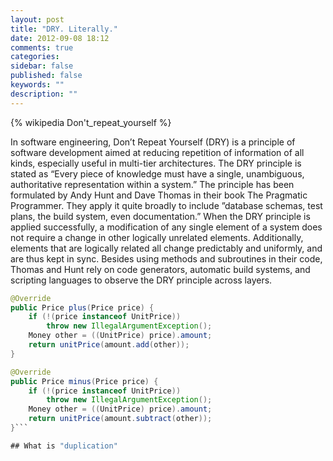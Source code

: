 ```yaml
---
layout: post
title: "DRY. Literally."
date: 2012-09-08 18:12
comments: true
categories:
sidebar: false
published: false
keywords: ""
description: ""
---
```


{% wikipedia Don't_repeat_yourself %}

In software engineering, Don’t Repeat Yourself (DRY) is a principle of software development aimed at reducing repetition of information of all kinds, especially useful in multi-tier architectures. The DRY principle is stated as “Every piece of knowledge must have a single, unambiguous, authoritative representation within a system.” The principle has been formulated by  Andy Hunt and Dave Thomas in their book The Pragmatic Programmer. They apply it quite broadly to include ”database schemas, test plans, the build system, even documentation.” When the DRY principle is applied successfully, a modification of any single element of a system does not require a change in other logically unrelated elements. Additionally, elements that are logically related all change predictably and uniformly, and are thus kept in sync. Besides using methods and subroutines in their code, Thomas and Hunt rely on code generators, automatic build systems, and scripting languages to observe the DRY principle across layers.

``` java
@Override
public Price plus(Price price) {
    if (!(price instanceof UnitPrice))
        throw new IllegalArgumentException();
    Money other = ((UnitPrice) price).amount;
    return unitPrice(amount.add(other));
}
```

``` java
@Override
public Price minus(Price price) {
    if (!(price instanceof UnitPrice))
        throw new IllegalArgumentException();
    Money other = ((UnitPrice) price).amount;
    return unitPrice(amount.subtract(other));
}```

## What is "duplication"

